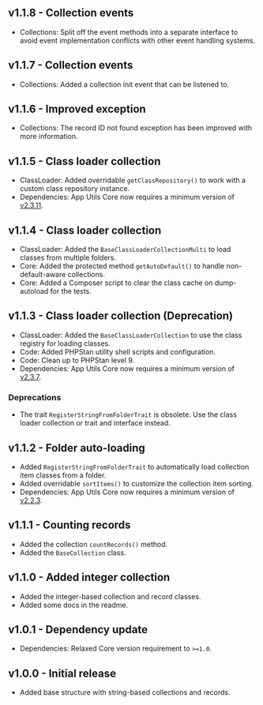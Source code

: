 ## v1.1.8 - Collection events
- Collections: Split off the event methods into a separate interface to avoid event implementation conflicts with other event handling systems.

## v1.1.7 - Collection events
- Collections: Added a collection init event that can be listened to.

## v1.1.6 - Improved exception
- Collections: The record ID not found exception has been improved with more information.

## v1.1.5 - Class loader collection
- ClassLoader: Added overridable `getClassRepository()` to work with a custom class repository instance.
- Dependencies: App Utils Core now requires a minimum version of [v2.3.11](https://github.com/Mistralys/application-utils-core/releases/tag/2.3.11).

## v1.1.4 - Class loader collection
- ClassLoader: Added the `BaseClassLoaderCollectionMulti` to load classes from multiple folders.
- Core: Added the protected method `getAutoDefault()` to handle non-default-aware collections.
- Core: Added a Composer script to clear the class cache on dump-autoload for the tests.

## v1.1.3 - Class loader collection (Deprecation)
- ClassLoader: Added the `BaseClassLoaderCollection` to use the class registry for loading classes.
- Code: Added PHPStan utility shell scripts and configuration.
- Code: Clean up to PHPStan level 9.
- Dependencies: App Utils Core now requires a minimum version of [v2.3.7](https://github.com/Mistralys/application-utils-core/releases/tag/2.3.7).

### Deprecations
- The trait `RegisterStringFromFolderTrait` is obsolete. Use the class loader collection
  or trait and interface instead.

## v1.1.2 - Folder auto-loading
- Added `RegisterStringFromFolderTrait` to automatically load collection item classes from a folder.
- Added overridable `sortItems()` to customize the collection item sorting.
- Dependencies: App Utils Core now requires a minimum version of [v2.2.3](https://github.com/Mistralys/application-utils-core/releases/tag/2.2.3).

## v1.1.1 - Counting records
- Added the collection `countRecords()` method.
- Added the `BaseCollection` class.

## v1.1.0 - Added integer collection
- Added the integer-based collection and record classes.
- Added some docs in the readme.

## v1.0.1 - Dependency update
- Dependencies: Relaxed Core version requirement to `>=1.0`.

## v1.0.0 - Initial release
- Added base structure with string-based collections and records.
